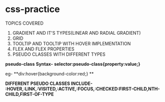 # css-practice

TOPICS COVERED 

1) GRADIENT AND IT'S TYPES(LINEAR AND RADIAL GRADIENT)
2) GRID
3) TOOLTIP AND TOOLTIP WITH HOVER IMPLEMENTATION
4) FLEX AND FLEX PROPERTIES
5) PSEUDO CLASSES WITH DIFFERENT TYPES

**pseudo-class** 
**Syntax-**
**selector:pseudo-class{property:value;}**

eg-
 **div:hover{background-color:red;} **
 
**DIFFERENT PSEUDO CLASSES INCLUDE- :HOVER,:LINK,:VISITED,:ACTIVE,:FOCUS,:CHECKED:FIRST-CHILD,NTH-CHILD,FIRST-OF-TYPE**

